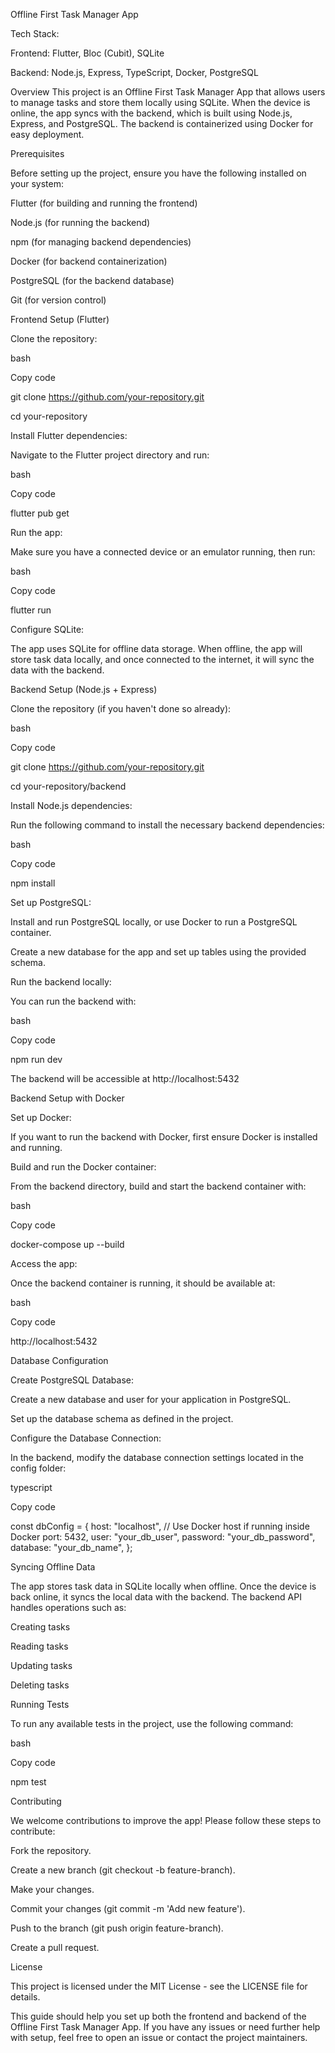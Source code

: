 Offline First Task Manager App

Tech Stack:

Frontend: Flutter, Bloc (Cubit), SQLite

Backend: Node.js, Express, TypeScript, Docker, PostgreSQL

Overview
This project is an Offline First Task Manager App that allows users to manage tasks and store them locally using SQLite. When the device is online, the app syncs with the backend, which is built using Node.js, Express, and PostgreSQL. The backend is containerized using Docker for easy deployment.

Prerequisites

Before setting up the project, ensure you have the following installed on your system:

Flutter (for building and running the frontend)

Node.js (for running the backend)

npm (for managing backend dependencies)

Docker (for backend containerization)

PostgreSQL (for the backend database)

Git (for version control)

Frontend Setup (Flutter)




Clone the repository:

bash

Copy code

git clone https://github.com/your-repository.git

cd your-repository

Install Flutter dependencies:



Navigate to the Flutter project directory and run:

bash

Copy code

flutter pub get

Run the app:



Make sure you have a connected device or an emulator running, then run:

bash

Copy code

flutter run

Configure SQLite:



The app uses SQLite for offline data storage. When offline, the app will store task data locally, and once connected to the internet, it will sync the data with the backend.


Backend Setup (Node.js + Express)

Clone the repository (if you haven't done so already):


bash

Copy code

git clone https://github.com/your-repository.git

cd your-repository/backend

Install Node.js dependencies:

Run the following command to install the necessary backend dependencies:

bash

Copy code

npm install

Set up PostgreSQL:

Install and run PostgreSQL locally, or use Docker to run a PostgreSQL container.

Create a new database for the app and set up tables using the provided schema.

Run the backend locally:

You can run the backend with:

bash

Copy code

npm run dev

The backend will be accessible at http://localhost:5432




Backend Setup with Docker

Set up Docker:

If you want to run the backend with Docker, first ensure Docker is installed and running.

Build and run the Docker container:

From the backend directory, build and start the backend container with:


bash

Copy code

docker-compose up --build

Access the app:

Once the backend container is running, it should be available at:

bash

Copy code

http://localhost:5432





Database Configuration

Create PostgreSQL Database:

Create a new database and user for your application in PostgreSQL.

Set up the database schema as defined in the project.

Configure the Database Connection:

In the backend, modify the database connection settings located in the config folder:

typescript

Copy code

const dbConfig = {
  host: "localhost",  // Use Docker host if running inside Docker
  port: 5432,
  user: "your_db_user",
  password: "your_db_password",
  database: "your_db_name",
};



Syncing Offline Data


The app stores task data in SQLite locally when offline. Once the device is back online, it syncs the local data with the backend. The backend API handles operations such as:

Creating tasks

Reading tasks

Updating tasks

Deleting tasks



Running Tests

To run any available tests in the project, use the following command:

bash

Copy code

npm test




Contributing

We welcome contributions to improve the app! Please follow these steps to contribute:


Fork the repository.

Create a new branch (git checkout -b feature-branch).

Make your changes.

Commit your changes (git commit -m 'Add new feature').

Push to the branch (git push origin feature-branch).

Create a pull request.

License

This project is licensed under the MIT License - see the LICENSE file for details.

This guide should help you set up both the frontend and backend of the Offline First Task Manager App. If you have any issues or need further help with setup, feel free to open an issue or contact the project maintainers.

